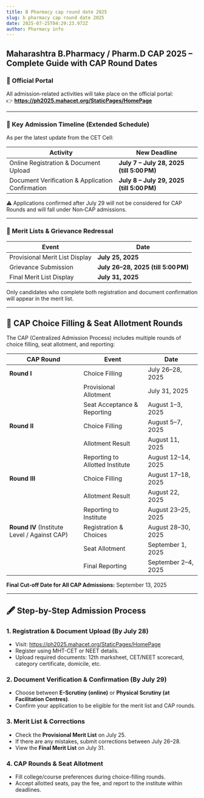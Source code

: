```yaml
---
title: B Pharmacy cap round date 2025
slug: b pharmacy cap round date 2025
date: 2025-07-25T04:29:23.972Z
author: Pharmacy info
---
```

## Maharashtra B.Pharmacy / Pharm.D CAP 2025 – Complete Guide with CAP Round Dates

### 🔗 Official Portal

All admission-related activities will take place on the official portal:\
👉 **<https://ph2025.mahacet.org/StaticPages/HomePage>**

- - -

### 📆 Key Admission Timeline (Extended Schedule)

As per the latest update from the CET Cell:

| Activity                                         | New Deadline                              |
| ------------------------------------------------ | ----------------------------------------- |
| Online Registration & Document Upload            | **July 7 – July 28, 2025 (till 5:00 PM)** |
| Document Verification & Application Confirmation | **July 8 – July 29, 2025 (till 5:00 PM)** |

⚠️ Applications confirmed after July 29 will not be considered for CAP Rounds and will fall under Non‑CAP admissions.

- - -

### 📝 Merit Lists & Grievance Redressal

| Event                          | Date                                |
| ------------------------------ | ----------------------------------- |
| Provisional Merit List Display | **July 25, 2025**                   |
| Grievance Submission           | **July 26–28, 2025 (till 5:00 PM)** |
| Final Merit List Display       | **July 31, 2025**                   |

Only candidates who complete both registration and document confirmation will appear in the merit list.

- - -

## 🎯 CAP Choice Filling & Seat Allotment Rounds

The CAP (Centralized Admission Process) includes multiple rounds of choice filling, seat allotment, and reporting:

| CAP Round                                    | Event                           | Date                |
| -------------------------------------------- | ------------------------------- | ------------------- |
| **Round I**                                  | Choice Filling                  | July 26–28, 2025    |
|                                              | Provisional Allotment           | July 31, 2025       |
|                                              | Seat Acceptance & Reporting     | August 1–3, 2025    |
| **Round II**                                 | Choice Filling                  | August 5–7, 2025    |
|                                              | Allotment Result                | August 11, 2025     |
|                                              | Reporting to Allotted Institute | August 12–14, 2025  |
| **Round III**                                | Choice Filling                  | August 17–18, 2025  |
|                                              | Allotment Result                | August 22, 2025     |
|                                              | Reporting to Institute          | August 23–25, 2025  |
| **Round IV** (Institute Level / Against CAP) | Registration & Choices          | August 28–30, 2025  |
|                                              | Seat Allotment                  | September 1, 2025   |
|                                              | Final Reporting                 | September 2–4, 2025 |

**Final Cut-off Date for All CAP Admissions:** September 13, 2025

- - -

## 🖋️ Step-by-Step Admission Process

### 1. Registration & Document Upload (By July 28)

* Visit: <https://ph2025.mahacet.org/StaticPages/HomePage>
* Register using MHT-CET or NEET details.
* Upload required documents: 12th marksheet, CET/NEET scorecard, category certificate, domicile, etc.

### 2. Document Verification & Confirmation (By July 29)

* Choose between **E-Scrutiny (online)** or **Physical Scrutiny (at Facilitation Centres)**.
* Confirm your application to be eligible for the merit list and CAP rounds.

### 3. Merit List & Corrections

* Check the **Provisional Merit List** on July 25.
* If there are any mistakes, submit corrections between July 26–28.
* View the **Final Merit List** on July 31.

### 4. CAP Rounds & Seat Allotment

* Fill college/course preferences during choice-filling rounds.
* Accept allotted seats, pay the fee, and report to the institute within deadlines.